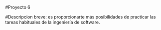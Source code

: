 #Proyecto 6

#Descripcion breve: es proporcionarte más posibilidades de practicar las tareas habituales de la ingeniería de software. 